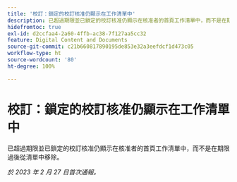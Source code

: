 ```yaml
---
title: '校訂：鎖定的校訂核准仍顯示在工作清單中'
description: 已超過期限並已鎖定的校訂核准仍顯示在核准者的首頁工作清單中，而不是在期限過後從清單中移除。
hidefromtoc: true
exl-id: d2ccfaa4-2a60-4ffb-ac38-7f127aa5cc32
feature: Digital Content and Documents
source-git-commit: c21b660817890195de853e32a3eefdcf1d473c05
workflow-type: ht
source-wordcount: '80'
ht-degree: 100%

---
```


# 校訂：鎖定的校訂核准仍顯示在工作清單中

<!--This issue is on the WF and WFP TOC-->

已超過期限並已鎖定的校訂核准仍顯示在核准者的首頁工作清單中，而不是在期限過後從清單中移除。

_於 2023 年 2 月 27 日首次通報。_
